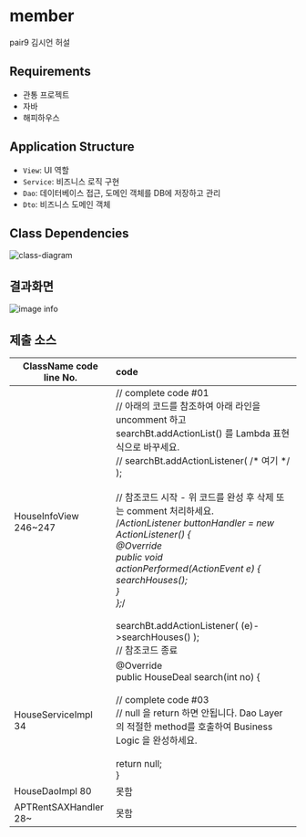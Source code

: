 # member

pair9 김시언 허설

## Requirements

- 관통 프로젝트
- 자바
- 해피하우스

## Application Structure

- `View`: UI 역할
- `Service`: 비즈니스 로직 구현
- `Dao`: 데이터베이스 접근, 도메인 객체를 DB에 저장하고 관리
- `Dto`: 비즈니스 도메인 객체

## Class Dependencies

![class-diagram](http://www.plantuml.com/plantuml/proxy?src=https://raw.githubusercontent.com/lcalmsky/member/master/class-diagram.puml)


## 결과화면
![image info](./img/00.PNG)


## 제출 소스
| ClassName  code line No. | code                                                         |
| ------------------------ | :----------------------------------------------------------- |
| HouseInfoView 246~247    | // complete code #01<br/>		// 아래의 코드를 참조하여 아래 라인을 uncomment 하고 searchBt.addActionList() 를 Lambda 표현식으로 바꾸세요.<br/>		// searchBt.addActionListener( /* 여기 */ );<br/>		<br/>		// 참조코드 시작 - 위 코드를 완성 후 삭제 또는 comment 처리하세요.<br/>		/*ActionListener buttonHandler = new ActionListener() {<br/>			@Override<br/>			public void actionPerformed(ActionEvent e) {<br/>				searchHouses();<br/>			}<br/>		};*/<br/>		<br/>		searchBt.addActionListener( (e)->searchHouses() );<br/>		// 참조코드 종료<br/> |
| HouseServiceImpl 34      | @Override<br/>	public HouseDeal search(int no) {<br/>		<br/>		// complete code #03<br/>		// null 을 return 하면 안됩니다. Dao Layer 의 적절한 method를 호출하여 Business Logic 을 완성하세요.<br/>		<br/>		return null;<br/>	} |
| HouseDaoImpl  80         | 못함                                                         |
| APTRentSAXHandler 28~    | 못함                                                         |

